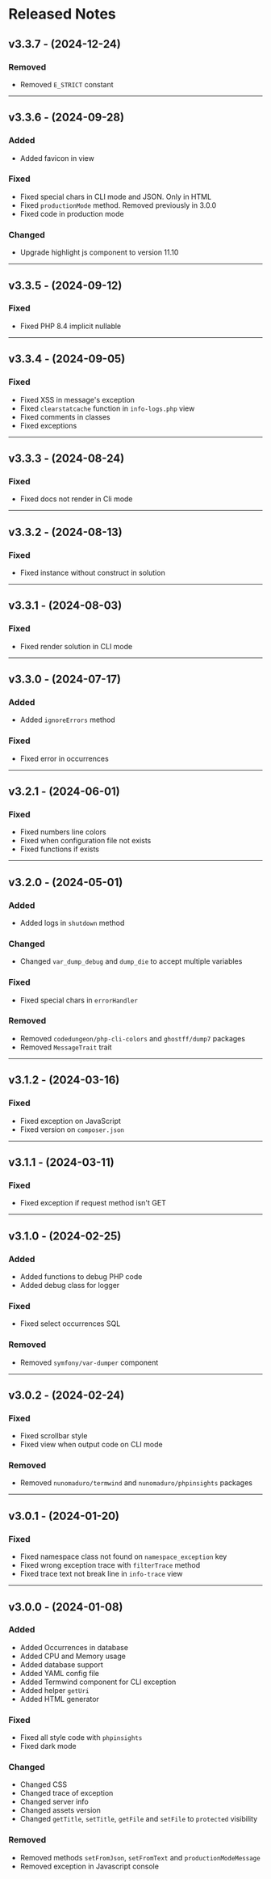 # Released Notes

## v3.3.7 - (2024-12-24)

### Removed

- Removed `E_STRICT` constant

--------------------------------------------------------------------------

## v3.3.6 - (2024-09-28)

### Added

- Added favicon in view

### Fixed

- Fixed special chars in CLI mode and JSON. Only in HTML
- Fixed `productionMode` method. Removed previously in 3.0.0
- Fixed code in production mode

### Changed

- Upgrade highlight js component to version 11.10

--------------------------------------------------------------------------

## v3.3.5 - (2024-09-12)

### Fixed

- Fixed PHP 8.4 implicit nullable

--------------------------------------------------------------------------

## v3.3.4 - (2024-09-05)

### Fixed

- Fixed XSS in message's exception
- Fixed `clearstatcache` function in `info-logs.php` view
- Fixed comments in classes
- Fixed exceptions

--------------------------------------------------------------------------

## v3.3.3 - (2024-08-24)

### Fixed

- Fixed docs not render in Cli mode

--------------------------------------------------------------------------

## v3.3.2 - (2024-08-13)

### Fixed

- Fixed instance without construct in solution

--------------------------------------------------------------------------

## v3.3.1 - (2024-08-03)

### Fixed

- Fixed render solution in CLI mode

--------------------------------------------------------------------------

## v3.3.0 - (2024-07-17)

### Added

- Added `ignoreErrors` method

### Fixed

- Fixed error in occurrences

--------------------------------------------------------------------------

## v3.2.1 - (2024-06-01)

### Fixed

- Fixed numbers line colors
- Fixed when configuration file not exists
- Fixed functions if exists

--------------------------------------------------------------------------

## v3.2.0 - (2024-05-01)

### Added

- Added logs in `shutdown` method

### Changed

- Changed `var_dump_debug` and `dump_die` to accept multiple variables

### Fixed

- Fixed special chars in `errorHandler`

### Removed

- Removed `codedungeon/php-cli-colors` and `ghostff/dump7` packages
- Removed `MessageTrait` trait

--------------------------------------------------------------------------

## v3.1.2 - (2024-03-16)

### Fixed

- Fixed exception on JavaScript
- Fixed version on `composer.json`

--------------------------------------------------------------------------

## v3.1.1 - (2024-03-11)

### Fixed

- Fixed exception if request method isn't GET

--------------------------------------------------------------------------

## v3.1.0 - (2024-02-25)

### Added

- Added functions to debug PHP code
- Added debug class for logger

### Fixed

- Fixed select occurrences SQL

### Removed

- Removed `symfony/var-dumper` component

--------------------------------------------------------------------------

## v3.0.2 - (2024-02-24)

### Fixed

- Fixed scrollbar style
- Fixed view when output code on CLI mode

### Removed

- Removed `nunomaduro/termwind` and `nunomaduro/phpinsights` packages

--------------------------------------------------------------------------

## v3.0.1 - (2024-01-20)

### Fixed

- Fixed namespace class not found on `namespace_exception` key
- Fixed wrong exception trace with `filterTrace` method
- Fixed trace text not break line in `info-trace` view

--------------------------------------------------------------------------

## v3.0.0 - (2024-01-08)

### Added

- Added Occurrences in database
- Added CPU and Memory usage
- Added database support
- Added YAML config file
- Added Termwind component for CLI exception
- Added helper `getUri`
- Added HTML generator

### Fixed

- Fixed all style code with `phpinsights`
- Fixed dark mode

### Changed

- Changed CSS
- Changed trace of exception
- Changed server info
- Changed assets version
- Changed `getTitle`, `setTitle`, `getFile` and `setFile` to `protected` visibility

### Removed

- Removed methods `setFromJson`, `setFromText` and `productionModeMessage`
- Removed exception in Javascript console